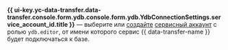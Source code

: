 
**{{ ui-key.yc-data-transfer.data-transfer.console.form.ydb.console.form.ydb.YdbConnectionSettings.service_account_id.title }}** — выберите или [создайте](../../../../../iam/operations/sa/create.md) [сервисный аккаунт](../../../../../iam/concepts/users/service-accounts.md) с ролью `ydb.editor`, от имени которого сервис {{ data-transfer-name }} будет подключаться к базе.

